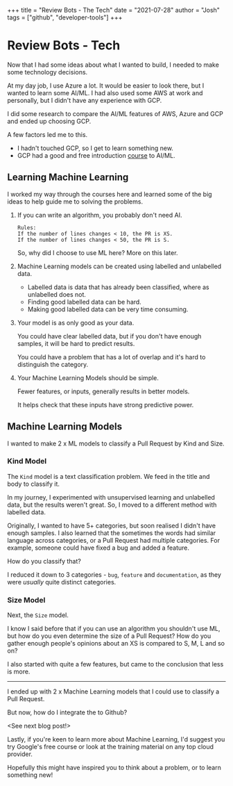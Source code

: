 +++
title = "Review Bots - The Tech"
date = "2021-07-28"
author = "Josh"
tags = ["github", "developer-tools"]
+++

# Review Bots - Tech

Now that I had some ideas about what I wanted to build, I needed to make some technology decisions.

At my day job, I use Azure a lot. It would be easier to look there, but I wanted to learn some AI/ML. I had also used some AWS at work and personally, but I didn't have any experience with GCP.

I did some research to compare the AI/ML features of AWS, Azure and GCP and ended up choosing GCP.

A few factors led me to this.
- I hadn't touched GCP, so I get to learn something new.
- GCP had a good and free introduction [course](https://developers.google.com/machine-learning/crash-course) to AI/ML.

## Learning Machine Learning

I worked my way through the courses here and learned some of the big ideas to help guide me to solving the problems.

1. If you can write an algorithm, you probably don't need AI.

    ```
    Rules:
    If the number of lines changes < 10, the PR is XS.
    If the number of lines changes < 50, the PR is S.
    ```

    So, why did I choose to use ML here? More on this later.

1. Machine Learning models can be created using labelled and unlabelled data.

    - Labelled data is data that has already been classified, where as unlabelled does not.
    - Finding good labelled data can be hard.
    - Making good labelled data can be very time consuming.

1. Your model is as only good as your data.

    You could have clear labelled data, but if you don't have enough samples, it will be hard to predict results.

    You could have a problem that has a lot of overlap and it's hard to distinguish the category.

1. Your Machine Learning Models should be simple.

    Fewer features, or inputs, generally results in better models.

    It helps check that these inputs have strong predictive power.

## Machine Learning Models

I wanted to make 2 x ML models to classify a Pull Request by Kind and Size.

### Kind Model

The `Kind` model is a text classification problem. We feed in the title and body to classify it.

In my journey, I experimented with unsupervised learning and unlabelled data, but the results weren't great.
So, I moved to a different method with labelled data.

Originally, I wanted to have 5+ categories, but soon realised I didn't have enough samples.
I also learned that the sometimes the words had similar language across categories, or a Pull Request had multiple categories.
For example, someone could have fixed a bug and added a feature.

How do you classify that?

I reduced it down to 3 categories - `bug`, `feature` and `documentation`, as they were *usually* quite distinct categories.

### Size Model

Next, the `Size` model.

I know I said before that if you can use an algorithm you shouldn't use ML, but how do you even determine the size of a Pull Request? How do you gather enough people's opinions about an XS is compared to S, M, L and so on?

I also started with quite a few features, but came to the conclusion that less is more.

---

I ended up with 2 x Machine Learning models that I could use to classify a Pull Request.

But now, how do I integrate the to Github?

<See next blog post!>


Lastly, if you're keen to learn more about Machine Learning, I'd suggest you try Google's free course or look at the training material on any top cloud provider.

Hopefully this might have inspired you to think about a problem, or to learn something new!
